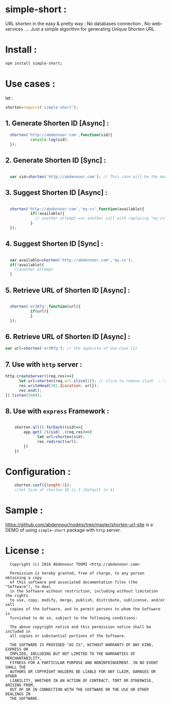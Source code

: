 # simple-short  :

   URL shorten in the easy & pretty way  : No databases connection , No web-services .... Just a simple algorithm for generating Unique Shorten URL.

# Install :

   ```bash
   npm install simple-short;
   ```
# Use cases :

   let :

```js
shorten=require('simple-short');
```

## 1.  Generate Shorten ID [Async] :

  ```js    
    shorten('http://abdennoor.com',function(sid){
             console.log(sid);
    });
  ```  

## 2.  Generate Shorten ID [Sync] :

  ```js

    var sid=shorten('http://abdennoor.com'); // This case will be the most used by programmers
  ```  

## 3.  Suggest Shorten ID [Async] :

  ```js

    shorten('http://abdennoor.com','my-cv',function(available){
             if(!available){
               // another attempt ==> another call with replacing "my-cv" by other shorten-ID
             }
    });
  ```  
## 4.  Suggest Shorten ID [Sync] :

  ```js

    var available=shorten('http://abdennoor.com','my-cv');
    if(!available){
      //another attempt
    }
  ```  

## 5.  Retrieve URL of  Shorten ID [Async] :

  ```js

    shorten('er3Rfq',function(url){
             if(url){
             }
    });
  ```  
## 6.  Retrieve URL of  Shorten ID [Async] :

  ```js
  var url=shorten('er3Rfq'); // the opposite of Use-Case (2)

  ```  


## 7.  Use with `http` server :

  ```js
  http.createServer((req,res)=>{
        let url=shorten(req.url.slice(1)); // slice to remove slash  : "/er3Rfq" --> "er3Rfq"
        res.writeHead(301,{Location: url});
        res.end();
  }).listen(3000);

  ```  
## 8.  Use with `express` Framework :

   ```js

       shorten.all().forEach((sid)=>{
           app.get(`/${sid}`,(req,res)=>{
                 let url=shorten(sid);
                 res.redirect(url);
           })
       })
   ```

# Configuration :

  ```js
      shorten.conf({length:3});
      //Set Size of shorten-ID is 3 (Default is 4)
  ```       


# Sample :

https://github.com/abdennour/nodejs/tree/master/shorten-url-site is a DEMO of using `simple-short` package with `http` server.


# License :



      Copyright (c) 2016 Abdennour TOUMI <http://abdennoor.com>

      Permission is hereby granted, free of charge, to any person obtaining a copy
      of this software and associated documentation files (the "Software"), to deal
      in the Software without restriction, including without limitation the rights
      to use, copy, modify, merge, publish, distribute, sublicense, and/or sell
      copies of the Software, and to permit persons to whom the Software is
      furnished to do so, subject to the following conditions:

      The above copyright notice and this permission notice shall be included in
      all copies or substantial portions of the Software.

      THE SOFTWARE IS PROVIDED "AS IS", WITHOUT WARRANTY OF ANY KIND, EXPRESS OR
      IMPLIED, INCLUDING BUT NOT LIMITED TO THE WARRANTIES OF MERCHANTABILITY,
      FITNESS FOR A PARTICULAR PURPOSE AND NONINFRINGEMENT. IN NO EVENT SHALL THE
      AUTHORS OR COPYRIGHT HOLDERS BE LIABLE FOR ANY CLAIM, DAMAGES OR OTHER
      LIABILITY, WHETHER IN AN ACTION OF CONTRACT, TORT OR OTHERWISE, ARISING FROM,
      OUT OF OR IN CONNECTION WITH THE SOFTWARE OR THE USE OR OTHER DEALINGS IN
      THE SOFTWARE.
